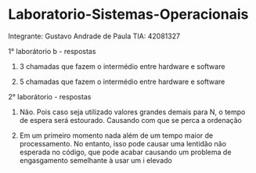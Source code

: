 # Laboratorio-Sistemas-Operacionais

Integrante:
Gustavo Andrade de Paula
TIA: 42081327



1° laborátorio b - respostas

1) 3 chamadas que fazem o intermédio entre hardware e software

2) 5 chamadas que fazem o intermédio entre hardware e software



2° laborátorio - respostas

1) Não. Pois caso seja utilizado valores grandes demais para N, o tempo de espera será estourado. Causando com que se perca a ordenação
 
2) Em um primeiro momento nada além de um tempo maior de processamento. No entanto, isso pode causar uma lentidão não esperada no código, que pode acabar causando um problema de engasgamento semelhante à usar um i elevado
